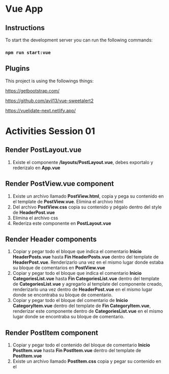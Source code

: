 # Vue App

## Instructions

To start the development server you can run the following commands:

### `npm run start:vue`

## Plugins

This project is using the followings things:

https://getbootstrap.com/

https://github.com/avil13/vue-sweetalert2

https://vuelidate-next.netlify.app/

# Activities Session 01

## Render PostLayout.vue

1. Existe el componente **/layouts/PostLayout.vue**, debes exportalo y rederizalo en **App.vue**
   
## Render PostView.vue component

1. Existe un archivo llamado **PostView.html**, copia y pega su contenido en el template de **PostView.vue**. Elimina el archivo html
2. Del archivo **PostView.css** copia su contenido y pégalo dentro del style de **HeaderPost.vue**
3. Elimina el archivo css
4. Rederiza este componente en **PostLayout.vue**

## Render Header components

1. Copiar y pegar todo el bloque que indica el comentario **Inicio HeaderPosts.vue** hasta **Fin HeaderPosts.vue** dentro del template de **HeaderPost.vue**. Renderizarlo una vez en el mismo lugar donde estaba su bloque de comentarios en **PostView.vue**
2. Copiar y pegar todo el bloque que indica el comentario **Inicio CategoriesList.vue** hasta **Fin CategoriesList.vue** dentro del template de **CategoriesList.vue** y agregarlo al template del componente creado, renderizarlo una vez dentro de **HeaderPost.vue** en el mismo lugar donde se encontraba su bloque de comentario.
3. Copiar y pegar todo el bloque del comentario de **Inicio CategoryItem.vue** dentro del template de **Fin CategoryItem.vue**, renderizar este componente dentro de **CategoriesList.vue** en el mismo lugar donde se encontraba su bloque de comentario.

## Render PostItem component

1. Copiar y pegar todo el contenido del bloque de comentario **Inicio PostItem.vue** hasta **Fin PostItem.vue** dentro del template de **PostItem.vue**
2. Existe un archivo llamado **PostItem.css** copia y pegar su contenido en el **<style>** del componente creado en el punto anterior.
3. Renderizarlo una vez en el mismo lugar donde se encontraba su bloque de código.

